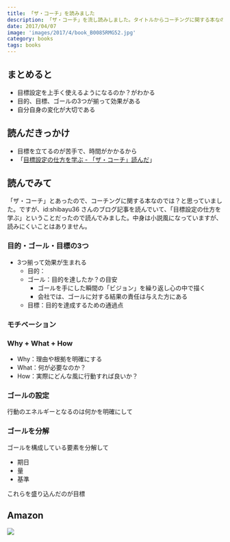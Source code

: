 ```yaml
---
title: 「ザ・コーチ」を読みました
description: 「ザ・コーチ」を流し読みしました。タイトルからコーチングに関する本なのでは？と思っていました。
date: 2017/04/07
image: 'images/2017/4/book_B0085RMG52.jpg'
category: books
tags: books
---
```


## まとめると

- 目標設定を上手く使えるようになるのか？がわかる
- 目的、目標、ゴールの3つが揃って効果がある
- 自分自身の変化が大切である

## 読んだきっかけ

- 目標を立てるのが苦手で、時間がかかるから
- 「[目標設定の仕方を学ぶ - 「ザ・コーチ」読んだ](http://blog.shibayu36.org/entry/2016/10/24/170000)」

## 読んでみて

「ザ・コーチ」とあったので、コーチングに関する本なのでは？と思っていました。ですが、id:shibayu36 さんのブログ記事を読んでいて、「目標設定の仕方を学ぶ」ということだったので読んでみました。中身は小説風になっていますが、読みにくいことはありません。

### 目的・ゴール・目標の3つ

- 3つ揃って効果が生まれる
  - 目的：
  - ゴール：目的を達したか？の目安
     - ゴールを手にした瞬間の「ビジョン」を繰り返し心の中で描く
     - 会社では、ゴールに対する結果の責任は与えた方にある
  - 目標：目的を達成するための通過点

### モチベーション

### Why + What + How

- Why：理由や根拠を明確にする
- What：何が必要なのか？
- How：実際にどんな風に行動すれば良いか？

### ゴールの設定

行動のエネルギーとなるのは何かを明確にして

### ゴールを分解

ゴールを構成している要素を分解して

- 期日
- 量
- 基準

これらを盛り込んだのが目標

## Amazon

[![](http://images-jp.amazon.com/images/P/B0085RMG52.09.MAIN._SCLZZZZZZZ_.jpg)](https://www.amazon.co.jp/dp/B0085RMG52/)
